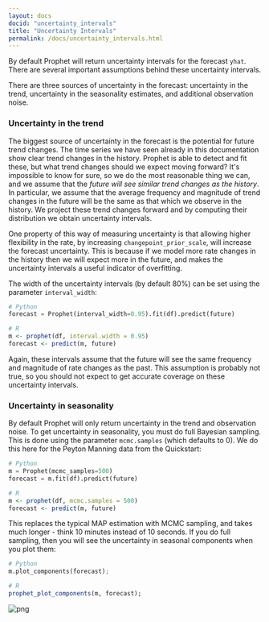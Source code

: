 ```yaml
---
layout: docs
docid: "uncertainty_intervals"
title: "Uncertainty Intervals"
permalink: /docs/uncertainty_intervals.html
---
```

By default Prophet will return uncertainty intervals for the forecast `yhat`. There are several important assumptions behind these uncertainty intervals.

There are three sources of uncertainty in the forecast: uncertainty in the trend, uncertainty in the seasonality estimates, and additional observation noise.

### Uncertainty in the trend
The biggest source of uncertainty in the forecast is the potential for future trend changes. The time series we have seen already in this documentation show clear trend changes in the history. Prophet is able to detect and fit these, but what trend changes should we expect moving forward? It's impossible to know for sure, so we do the most reasonable thing we can, and we assume that the *future will see similar trend changes as the history*. In particular, we assume that the average frequency and magnitude of trend changes in the future will be the same as that which we observe in the history. We project these trend changes forward and by computing their distribution we obtain uncertainty intervals.

One property of this way of measuring uncertainty is that allowing higher flexibility in the rate, by increasing `changepoint_prior_scale`, will increase the forecast uncertainty. This is because if we model more rate changes in the history then we will expect more in the future, and makes the uncertainty intervals a useful indicator of overfitting.

The width of the uncertainty intervals (by default 80%) can be set using the parameter `interval_width`:

```python
# Python
forecast = Prophet(interval_width=0.95).fit(df).predict(future)
```
```R
# R
m <- prophet(df, interval.width = 0.95)
forecast <- predict(m, future)
```
Again, these intervals assume that the future will see the same frequency and magnitude of rate changes as the past. This assumption is probably not true, so you should not expect to get accurate coverage on these uncertainty intervals.

### Uncertainty in seasonality
By default Prophet will only return uncertainty in the trend and observation noise. To get uncertainty in seasonality, you must do full Bayesian sampling. This is done using the parameter `mcmc.samples` (which defaults to 0). We do this here for the Peyton Manning data from the Quickstart:

```python
# Python
m = Prophet(mcmc_samples=500)
forecast = m.fit(df).predict(future)
```
```R
# R
m <- prophet(df, mcmc.samples = 500)
forecast <- predict(m, future)
```
This replaces the typical MAP estimation with MCMC sampling, and takes much longer - think 10 minutes instead of 10 seconds. If you do full sampling, then you will see the uncertainty in seasonal components when you plot them:

```python
# Python
m.plot_components(forecast);
```
```R
# R
prophet_plot_components(m, forecast);
```
 
![png](/prophet/static/uncertainty_intervals_files/uncertainty_intervals_10_0.png) 

